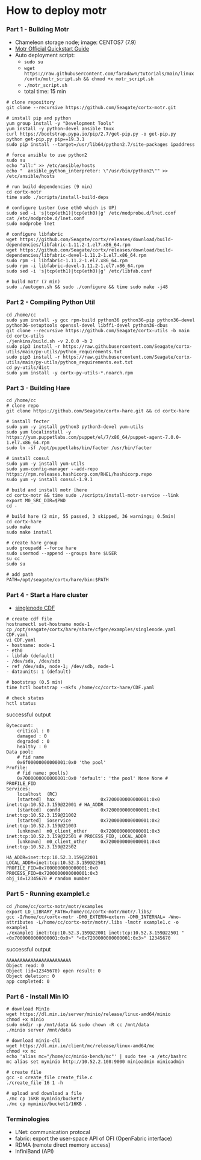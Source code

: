 # How to deploy motr

### Part 1 - Building Motr
- Chameleon storage node; image: CENTOS7 (7.9)
- [Motr Official Quickstart Guide](https://github.com/Seagate/cortx-motr/blob/main/doc/Quick-Start-Guide.rst#running-tests)
- Auto deployment script:
  - `sudo su`
  - `wget https://raw.githubusercontent.com/faradawn/tutorials/main/linux/cortx/motr_script.sh && chmod +x motr_script.sh`
  - `./motr_script.sh`
  - total time: 15 min

```
# clone repository
git clone --recursive https://github.com/Seagate/cortx-motr.git

# install pip and python
yum group install -y "Development Tools"
yum install -y python-devel ansible tmux
curl https://bootstrap.pypa.io/pip/2.7/get-pip.py -o get-pip.py
python get-pip.py pip==19.3.1            
sudo pip install --target=/usr/lib64/python2.7/site-packages ipaddress

# force ansible to use python2
sudo su
echo "all:" >> /etc/ansible/hosts
echo "  ansible_python_interpreter: \"/usr/bin/python2\"" >> /etc/ansible/hosts

# run build dependencies (9 min)
cd cortx-motr
time sudo ./scripts/install-build-deps

# configure Luster (use eth0 which is UP)
sudo sed -i 's|tcp(eth1)|tcp(eth0)|g' /etc/modprobe.d/lnet.conf
cat /etc/modprobe.d/lnet.conf
sudo modprobe lnet

# configure libfabric 
wget https://github.com/Seagate/cortx/releases/download/build-dependencies/libfabric-1.11.2-1.el7.x86_64.rpm
wget https://github.com/Seagate/cortx/releases/download/build-dependencies/libfabric-devel-1.11.2-1.el7.x86_64.rpm
sudo rpm -i libfabric-1.11.2-1.el7.x86_64.rpm
sudo rpm -i libfabric-devel-1.11.2-1.el7.x86_64.rpm
sudo sed -i 's|tcp(eth1)|tcp(eth0)|g' /etc/libfab.conf

# build motr (7 min)
sudo ./autogen.sh && sudo ./configure && time sudo make -j48
```

### Part 2 - Compiling Python Util
```
cd /home/cc
sudo yum install -y gcc rpm-build python36 python36-pip python36-devel python36-setuptools openssl-devel libffi-devel python36-dbus
git clone --recursive https://github.com/Seagate/cortx-utils -b main
cd cortx-utils
./jenkins/build.sh -v 2.0.0 -b 2
sudo pip3 install -r https://raw.githubusercontent.com/Seagate/cortx-utils/main/py-utils/python_requirements.txt
sudo pip3 install -r https://raw.githubusercontent.com/Seagate/cortx-utils/main/py-utils/python_requirements.ext.txt
cd py-utils/dist
sudo yum install -y cortx-py-utils-*.noarch.rpm
```

### Part 3 - Building Hare
```
cd /home/cc
# clone repo
git clone https://github.com/Seagate/cortx-hare.git && cd cortx-hare

# install fecter
sudo yum -y install python3 python3-devel yum-utils
sudo yum localinstall -y https://yum.puppetlabs.com/puppet/el/7/x86_64/puppet-agent-7.0.0-1.el7.x86_64.rpm
sudo ln -sf /opt/puppetlabs/bin/facter /usr/bin/facter

# install consul
sudo yum -y install yum-utils
sudo yum-config-manager --add-repo https://rpm.releases.hashicorp.com/RHEL/hashicorp.repo
sudo yum -y install consul-1.9.1

# build and install motr [here
cd cortx-motr && time sudo ./scripts/install-motr-service --link
export M0_SRC_DIR=$PWD
cd -

# build hare (2 min, 55 passed, 3 skipped, 36 warnings; 0.5min)
cd cortx-hare
sudo make
sudo make install

# create hare group
sudo groupadd --force hare
sudo usermod --append --groups hare $USER
su cc
sudo su

# add path
PATH=/opt/seagate/cortx/hare/bin:$PATH
```

### Part 4 - Start a Hare cluster
- [singlenode CDF](https://gist.github.com/faradawn/c6cb4209d578608aa550865990b83352)
```
# create cdf file
hostnamectl set-hostname node-1
cp /opt/seagate/cortx/hare/share/cfgen/examples/singlenode.yaml CDF.yaml
vi CDF.yaml
- hostname: node-1
- eth0
- libfab (default)
- /dev/sda, /dev/sdb
- ref /dev/sda, node-1; /dev/sdb, node-1
- dataunits: 1 (default)

# bootstrap (0.5 min)
time hctl bootstrap --mkfs /home/cc/cortx-hare/CDF.yaml

# check status
hctl status
```
successful output
```
Bytecount:
    critical : 0
    damaged : 0
    degraded : 0
    healthy : 0
Data pool:
    # fid name
    0x6f00000000000001:0x0 'the pool'
Profile:
    # fid name: pool(s)
    0x7000000000000001:0x0 'default': 'the pool' None None # PROFILE_FID
Services:
    localhost  (RC)
    [started]  hax                 0x7200000000000001:0x0          inet:tcp:10.52.3.159@22001 # HA_ADDR
    [started]  confd               0x7200000000000001:0x1          inet:tcp:10.52.3.159@21002
    [started]  ioservice           0x7200000000000001:0x2          inet:tcp:10.52.3.159@21003 
    [unknown]  m0_client_other     0x7200000000000001:0x3          inet:tcp:10.52.3.159@22501 # PROCESS_FID, LOCAL_ADDR
    [unknown]  m0_client_other     0x7200000000000001:0x4          inet:tcp:10.52.3.159@22502

HA_ADDR=inet:tcp:10.52.3.159@22001
LOCAL_ADDR=inet:tcp:10.52.3.159@22501
PROFILE_FID=0x7000000000000001:0x0
PROCESS_FID=0x7200000000000001:0x3
obj_id=12345670 # random number
```

### Part 5 - Running example1.c
```
cd /home/cc/cortx-motr/motr/examples
export LD_LIBRARY_PATH=/home/cc/cortx-motr/motr/.libs/
gcc -I/home/cc/cortx-motr -DM0_EXTERN=extern -DM0_INTERNAL= -Wno-attributes -L/home/cc/cortx-motr/motr/.libs -lmotr example1.c -o example1
./example1 inet:tcp:10.52.3.159@22001 inet:tcp:10.52.3.159@22501 "<0x7000000000000001:0x0>" "<0x7200000000000001:0x3>" 12345670
```
successful output
```
AAAAAAAAAAAAAAAAAAAAAAAA
Object read: 0
Object (id=12345670) open result: 0
Object deletion: 0
app completed: 0
```

### Part 6 - Install Min IO
```
# download MinIo
wget https://dl.min.io/server/minio/release/linux-amd64/minio
chmod +x minio
sudo mkdir -p /mnt/data && sudo chown -R cc /mnt/data
./minio server /mnt/data

# download minio-cli
wget https://dl.min.io/client/mc/release/linux-amd64/mc
chmod +x mc
echo 'alias mc="/home/cc/minio-bench/mc"' | sudo tee -a /etc/bashrc
mc alias set myminio http://10.52.2.108:9000 minioadmin minioadmin

# create file
gcc -o create_file create_file.c
./create_file 16 1 -h

# upload and download a file
./mc cp 16KB myminio/bucket1/
./mc cp myminio/bucket1/16KB .
```

### Terminologies
- LNet: communication protocal
- fabric: export the user-space API of OFI (OpenFabric interface)
- RDMA (remote direct memory access)
- InfiniBand (API)





